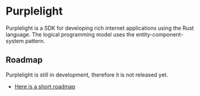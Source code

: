 # Purplelight

Purplelight is a SDK for developing rich internet applications using the Rust language. The logical programming model uses the entity-component-system pattern.

## Roadmap

Purplelight is still in development, therefore it is not released yet.

- [Here is a short roadmap](docs/roadmap.md)